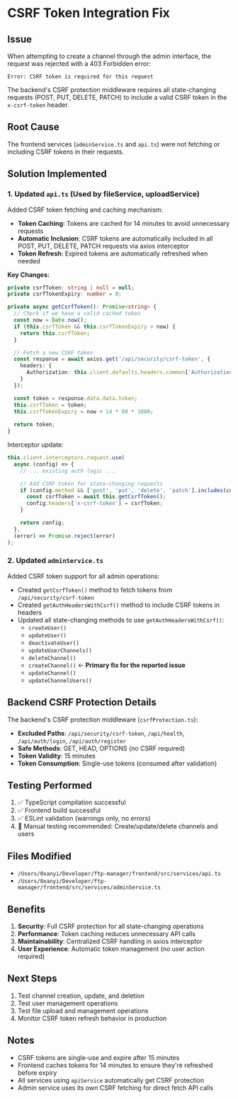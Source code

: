 # CSRF Token Integration Fix

## Issue
When attempting to create a channel through the admin interface, the request was rejected with a 403 Forbidden error:
```
Error: CSRF token is required for this request
```

The backend's CSRF protection middleware requires all state-changing requests (POST, PUT, DELETE, PATCH) to include a valid CSRF token in the `x-csrf-token` header.

## Root Cause
The frontend services (`adminService.ts` and `api.ts`) were not fetching or including CSRF tokens in their requests.

## Solution Implemented

### 1. Updated `api.ts` (Used by fileService, uploadService)
Added CSRF token fetching and caching mechanism:
- **Token Caching**: Tokens are cached for 14 minutes to avoid unnecessary requests
- **Automatic Inclusion**: CSRF tokens are automatically included in all POST, PUT, DELETE, PATCH requests via axios interceptor
- **Token Refresh**: Expired tokens are automatically refreshed when needed

**Key Changes:**
```typescript
private csrfToken: string | null = null;
private csrfTokenExpiry: number = 0;

private async getCsrfToken(): Promise<string> {
  // Check if we have a valid cached token
  const now = Date.now();
  if (this.csrfToken && this.csrfTokenExpiry > now) {
    return this.csrfToken;
  }

  // Fetch a new CSRF token
  const response = await axios.get('/api/security/csrf-token', {
    headers: {
      Authorization: this.client.defaults.headers.common['Authorization']
    }
  });

  const token = response.data.data.token;
  this.csrfToken = token;
  this.csrfTokenExpiry = now + 14 * 60 * 1000;
  
  return token;
}
```

Interceptor update:
```typescript
this.client.interceptors.request.use(
  async (config) => {
    // ... existing auth logic ...

    // Add CSRF token for state-changing requests
    if (config.method && ['post', 'put', 'delete', 'patch'].includes(config.method.toLowerCase())) {
      const csrfToken = await this.getCsrfToken();
      config.headers['x-csrf-token'] = csrfToken;
    }

    return config;
  },
  (error) => Promise.reject(error)
);
```

### 2. Updated `adminService.ts`
Added CSRF token support for all admin operations:
- Created `getCsrfToken()` method to fetch tokens from `/api/security/csrf-token`
- Created `getAuthHeadersWithCsrf()` method to include CSRF tokens in headers
- Updated all state-changing methods to use `getAuthHeadersWithCsrf()`:
  - `createUser()`
  - `updateUser()`
  - `deactivateUser()`
  - `updateUserChannels()`
  - `deleteChannel()`
  - `createChannel()` ← **Primary fix for the reported issue**
  - `updateChannel()`
  - `updateChannelUsers()`

## Backend CSRF Protection Details
The backend's CSRF protection middleware (`csrfProtection.ts`):
- **Excluded Paths**: `/api/security/csrf-token`, `/api/health`, `/api/auth/login`, `/api/auth/register`
- **Safe Methods**: GET, HEAD, OPTIONS (no CSRF required)
- **Token Validity**: 15 minutes
- **Token Consumption**: Single-use tokens (consumed after validation)

## Testing Performed
1. ✅ TypeScript compilation successful
2. ✅ Frontend build successful
3. ✅ ESLint validation (warnings only, no errors)
4. 🔄 Manual testing recommended: Create/update/delete channels and users

## Files Modified
- `/Users/0xanyi/Developer/ftp-manager/frontend/src/services/api.ts`
- `/Users/0xanyi/Developer/ftp-manager/frontend/src/services/adminService.ts`

## Benefits
1. **Security**: Full CSRF protection for all state-changing operations
2. **Performance**: Token caching reduces unnecessary API calls
3. **Maintainability**: Centralized CSRF handling in axios interceptor
4. **User Experience**: Automatic token management (no user action required)

## Next Steps
1. Test channel creation, update, and deletion
2. Test user management operations
3. Test file upload and management operations
4. Monitor CSRF token refresh behavior in production

## Notes
- CSRF tokens are single-use and expire after 15 minutes
- Frontend caches tokens for 14 minutes to ensure they're refreshed before expiry
- All services using `apiService` automatically get CSRF protection
- Admin service uses its own CSRF fetching for direct fetch API calls
